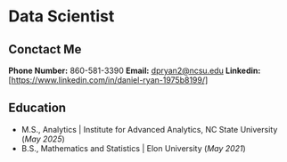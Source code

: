 # Data Scientist

## Conctact Me
**Phone Number:** 860-581-3390
**Email:** dpryan2@ncsu.edu
**Linkedin:** [https://www.linkedin.com/in/daniel-ryan-1975b8199/]

## Education
- M.S., Analytics | Institute for Advanced Analytics, NC State University (_May 2025_)
- B.S., Mathematics and Statistics | Elon University (_May 2021_)
